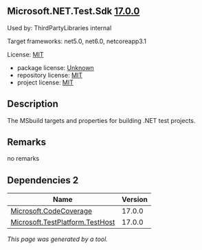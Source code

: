 Microsoft.NET.Test.Sdk [17.0.0](https://www.nuget.org/packages/Microsoft.NET.Test.Sdk/17.0.0)
--------------------

Used by: ThirdPartyLibraries internal

Target frameworks: net5.0, net6.0, netcoreapp3.1

License: [MIT](../../../../licenses/mit) 

- package license: [Unknown]() 
- repository license: [MIT](https://github.com/microsoft/vstest) 
- project license: [MIT](https://github.com/microsoft/vstest/) 

Description
-----------
The MSbuild targets and properties for building .NET test projects.

Remarks
-----------
no remarks


Dependencies 2
-----------

|Name|Version|
|----------|:----|
|[Microsoft.CodeCoverage](../../../../packages/nuget.org/microsoft.codecoverage/17.0.0)|17.0.0|
|[Microsoft.TestPlatform.TestHost](../../../../packages/nuget.org/microsoft.testplatform.testhost/17.0.0)|17.0.0|

*This page was generated by a tool.*